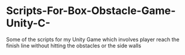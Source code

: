 # Scripts-For-Box-Obstacle-Game-Unity-C-
Some of the scripts for my Unity Game which involves player reach the finish line without hitting the obstacles or the side walls
